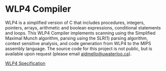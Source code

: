 # WLP4 Compiler

WLP4 is a simplified version of C that includes procedures, integers, pointers, arrays, arithmetic and boolean expressions, conditional statements and loops. This WLP4 Compiler implements scanning using the Simplified Maximal Munch algorithm, parsing using the SLR(1) parsing algorithm, context sensitive analysis, and code generation from WLP4 to the MIPS assembly language. The source code for this project is not public, but is available upon request (please email ajdmello@uwaterloo.ca).

[WLP4 Specification](https://student.cs.uwaterloo.ca/~cs241/wlp4/WLP4.html)
